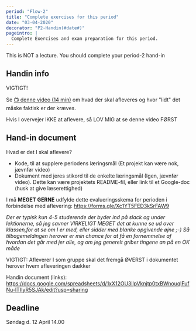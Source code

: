 ```yaml
---
period: "Flow-2"
title: "Complete exercises for this period"
date: "03-04-2020"
decorator: "P2-Handin(#date#)"
pageintro: |
  Complete Exercises and exam preparation for this period.
---
```


This is NOT a lecture. You should complete your period-2 hand-in

## Handin info
VIGTIGT!

Se [:tv: denne video (14 min)](https://www.youtube.com/watch?v=vRpvhw12fqc) om hvad der skal afleveres og hvor "lidt" det måske faktisk er der kræves.

Hvis I overvejer IKKE at aflevere, så LOV MIG at se denne video FØRST


## Hand-in document
Hvad er det I skal aflevere?
- Kode, til at supplere periodens læringsmål (Et projekt kan være nok, jævnfør video)
- Dokument med jeres stikord til de enkelte læringsmål (Igen, jævnfør video). Dette kan være projektets README-fil, eller link til et Google-doc (husk at give læserettighed)

I må **MEGET GERNE** udfylde dette evalueringsskema for perioden i forbindelse med aflevering:
https://forms.gle/Xc1YT5FED3kSrFAW9

_Der er typisk kun 4-5 studerende der byder ind på slack og under lektionerne, så jeg savner VIRKELIGT MEGET det at kunne se ud over klassen,for at se om I er med, eller sidder med blanke opgivende øjne ;-) Så tilbagemeldingen herover er min chance for at få en fornemmelse af hvordan det går med jer alle, og om jeg generelt griber tingene an på en OK måde_

VIGTIGT: Afleverer I som gruppe skal det fremgå ØVERST i dokumentet herover hvem afleveringen dækker

Handin document (links): https://docs.google.com/spreadsheets/d/1xX12OU3llpVknjtp0txBWnouqlFufNu-lTIIyR5SJAk/edit?usp=sharing


## Deadline

Søndag d. 12 April 14.00
